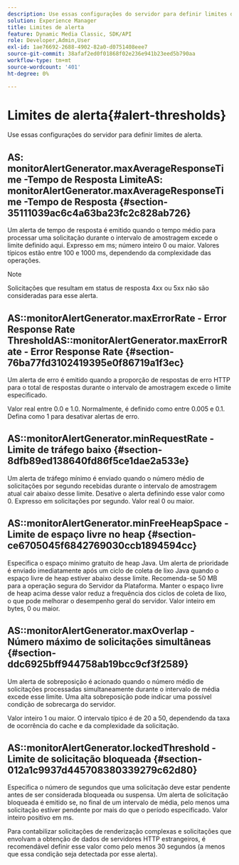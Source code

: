 ```yaml
---
description: Use essas configurações do servidor para definir limites de alerta.
solution: Experience Manager
title: Limites de alerta
feature: Dynamic Media Classic, SDK/API
role: Developer,Admin,User
exl-id: 1ae76692-2688-4902-82a0-d0751408eee7
source-git-commit: 38afaf2ed0f01868f02e236e941b23eed5b790aa
workflow-type: tm+mt
source-wordcount: '401'
ht-degree: 0%

---
```


# Limites de alerta{#alert-thresholds}

Use essas configurações do servidor para definir limites de alerta.

## AS: monitorAlertGenerator.maxAverageResponseTime -Tempo de Resposta LimiteAS: monitorAlertGenerator.maxAverageResponseTime -Tempo de Resposta {#section-35111039ac6c4a63ba23fc2c828ab726}

Um alerta de tempo de resposta é emitido quando o tempo médio para processar uma solicitação durante o intervalo de amostragem excede o limite definido aqui. Expresso em ms; número inteiro 0 ou maior. Valores típicos estão entre 100 e 1000 ms, dependendo da complexidade das operações.

>[!NOTE]
>
>Solicitações que resultam em status de resposta 4xx ou 5xx não são consideradas para esse alerta.

## AS::monitorAlertGenerator.maxErrorRate - Error Response Rate ThresholdAS::monitorAlertGenerator.maxErrorRate - Error Response Rate {#section-76ba77fd3102419395e0f86719a1f3ec}

Um alerta de erro é emitido quando a proporção de respostas de erro HTTP para o total de respostas durante o intervalo de amostragem excede o limite especificado.

Valor real entre 0.0 e 1.0. Normalmente, é definido como entre 0.005 e 0.1. Defina como 1 para desativar alertas de erro.

## AS::monitorAlertGenerator.minRequestRate - Limite de tráfego baixo {#section-8dfb89ed138640fd86f5ce1dae2a533e}

Um alerta de tráfego mínimo é enviado quando o número médio de solicitações por segundo recebidas durante o intervalo de amostragem atual cair abaixo desse limite. Desative o alerta definindo esse valor como 0. Expresso em solicitações por segundo. Valor real 0 ou maior.

## AS::monitorAlertGenerator.minFreeHeapSpace -Limite de espaço livre no heap {#section-ce6705045f6842769030ccb1894594cc}

Especifica o espaço mínimo gratuito de heap Java. Um alerta de prioridade é enviado imediatamente após um ciclo de coleta de lixo Java quando o espaço livre de heap estiver abaixo desse limite. Recomenda-se 50 MB para a operação segura do Servidor da Plataforma. Manter o espaço livre de heap acima desse valor reduz a frequência dos ciclos de coleta de lixo, o que pode melhorar o desempenho geral do servidor. Valor inteiro em bytes, 0 ou maior.

## AS::monitorAlertGenerator.maxOverlap - Número máximo de solicitações simultâneas {#section-ddc6925bff944758ab19bcc9cf3f2589}

Um alerta de sobreposição é acionado quando o número médio de solicitações processadas simultaneamente durante o intervalo de média excede esse limite. Uma alta sobreposição pode indicar uma possível condição de sobrecarga do servidor.

Valor inteiro 1 ou maior. O intervalo típico é de 20 a 50, dependendo da taxa de ocorrência do cache e da complexidade da solicitação.

## AS::monitorAlertGenerator.lockedThreshold - Limite de solicitação bloqueada {#section-012a1c9937d445708380339279c62d80}

Especifica o número de segundos que uma solicitação deve estar pendente antes de ser considerada bloqueada ou suspensa. Um alerta de solicitação bloqueada é emitido se, no final de um intervalo de média, pelo menos uma solicitação estiver pendente por mais do que o período especificado. Valor inteiro positivo em ms.

Para contabilizar solicitações de renderização complexas e solicitações que envolvam a obtenção de dados de servidores HTTP estrangeiros, é recomendável definir esse valor como pelo menos 30 segundos (a menos que essa condição seja detectada por esse alerta).
